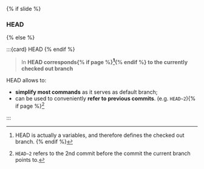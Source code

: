 {% if slide %}
### <i class="fas fa-hat-wizard"></i> HEAD
{% else %}

:::{card} <i class="fas fa-hat-wizard"></i> HEAD
{% endif %}

> In <i class="fab fa-git"></i> **HEAD corresponds{% if page %}[^sn7]{% endif %} to the currently checked out branch**

HEAD allows to:

- **simplify most commands** as it serves as default branch;
- can be used to conveniently **refer to previous commits**. (e.g. `HEAD~2`){% if page %}[^sn6]

:::

[^sn6]: `HEAD~2` refers to the 2nd commit before the commit the current branch points to.
[^sn7]: HEAD is actually a variables, and therefore defines the checked out branch.
{% endif %}

